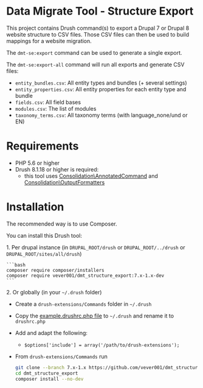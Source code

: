 # Data Migrate Tool - Structure Export

This project contains Drush command(s) to export a Drupal 7 or Drupal 8 website structure to CSV files.
Those CSV files can then be used to build mappings for a website migration.

The `dmt-se:export` command can be used to generate a single export.

The `dmt-se:export-all` command will run all exports and generate CSV files:
- `entity_bundles.csv`: All entity types and bundles (+ several settings)
- `entity_properties.csv`: All entity properties for each entity type and bundle
- `fields.csv`: All field bases
- `modules.csv`: The list of modules
- `taxonomy_terms.csv`: All taxonomy terms (with language_none/und or EN)

# Requirements

* PHP 5.6 or higher
* Drush 8.1.18 or higher is required:
  *  this tool uses [Consolidation\AnnotatedCommand](https://github.com/consolidation/annotated-command) and [Consolidation\OutputFormatters](https://github.com/consolidation/output-formatters) 

# Installation

The recommended way is to use Composer.

You can install this Drush tool:

1\. Per drupal instance (in `DRUPAL_ROOT/drush` or `DRUPAL_ROOT/../drush` or `DRUPAL_ROOT/sites/all/drush`)

    ```bash
    composer require composer/installers
    composer require vever001/dmt_structure_export:7.x-1.x-dev
    ```

2\. Or globally (in your `~/.drush` folder)

  * Create a `drush-extensions/Commands` folder in `~/.drush`
  * Copy the [example.drushrc.php file](https://github.com/drush-ops/drush/blob/8.x/examples/example.drushrc.php) to `~/.drush` and rename it to `drushrc.php`
  * Add and adapt the following:
    * `$options['include'] = array('/path/to/drush-extensions');`
  * From `drush-extensions/Commands` run

     ```bash
     git clone --branch 7.x-1.x https://github.com/vever001/dmt_structure_export.git
     cd dmt_structure_export
     composer install --no-dev
     ```
